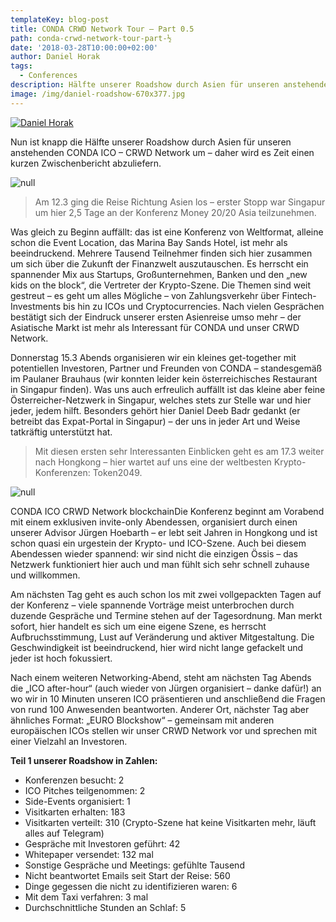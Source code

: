 ```yaml
---
templateKey: blog-post
title: CONDA CRWD Network Tour – Part 0.5
path: conda-crwd-network-tour-part-½
date: '2018-03-28T10:00:00+02:00'
author: Daniel Horak
tags:
  - Conferences
description: Hälfte unserer Roadshow durch Asien für unseren anstehenden CONDA ICO
image: /img/daniel-roadshow-670x377.jpg
---
```

[![Daniel Horak](/img/daniel-roadshow-670x377.jpg)](https://www.linkedin.com/in/danielhorak/)


Nun ist knapp die Hälfte unserer Roadshow durch Asien für unseren anstehenden CONDA ICO – CRWD Network um – daher wird es Zeit einen kurzen Zwischenbericht abzuliefern.

![null](/img/image-uploaded-from-ios-300x225.jpg)

> Am 12.3 ging die Reise Richtung Asien los – erster Stopp war Singapur um hier 2,5 Tage an der Konferenz Money 20/20 Asia teilzunehmen.

Was gleich zu Beginn auffällt: das ist eine Konferenz von Weltformat, alleine schon die Event Location, das Marina Bay Sands Hotel, ist mehr als beeindruckend. Mehrere Tausend Teilnehmer finden sich hier zusammen um sich über die Zukunft der Finanzwelt auszutauschen. Es herrscht ein spannender Mix aus Startups, Großunternehmen, Banken und den „new kids on the block“, die Vertreter der Krypto-Szene. Die Themen sind weit gestreut – es geht um alles Mögliche – von Zahlungsverkehr über Fintech-Investments bis hin zu ICOs und Cryptocurrencies. Nach vielen Gesprächen bestätigt sich der Eindruck unserer ersten Asienreise umso mehr – der Asiatische Markt ist mehr als Interessant für CONDA und unser CRWD Network.

Donnerstag 15.3 Abends organisieren wir ein kleines get-together mit potentiellen Investoren, Partner und Freunden von CONDA – standesgemäß im Paulaner Brauhaus (wir konnten leider kein österreichisches Restaurant in Singapur finden). Was uns auch erfreulich auffällt ist das kleine aber feine Österreicher-Netzwerk in Singapur, welches stets zur Stelle war und hier jeder, jedem hilft. Besonders gehört hier Daniel Deeb Badr gedankt (er betreibt das Expat-Portal in Singapur) – der uns in jeder Art und Weise tatkräftig unterstützt hat.

> Mit diesen ersten sehr Interessanten Einblicken geht es am 17.3 weiter nach Hongkong – hier wartet auf uns eine der weltbesten Krypto-Konferenzen: Token2049.

![null](/img/whatsapp-image-2018-03-21-at-17.38.05-225x300.jpeg)

CONDA ICO CRWD Network blockchainDie Konferenz beginnt am Vorabend mit einem exklusiven invite-only Abendessen, organisiert durch einen unserer Advisor Jürgen Hoebarth – er lebt seit Jahren in Hongkong und ist schon quasi ein urgestein der Krypto- und ICO-Szene. Auch bei diesem Abendessen wieder spannend: wir sind nicht die einzigen Össis – das Netzwerk funktioniert hier auch und man fühlt sich sehr schnell zuhause und willkommen.

Am nächsten Tag geht es auch schon los mit zwei vollgepackten Tagen auf der Konferenz – viele spannende Vorträge meist unterbrochen durch duzende Gespräche und Termine stehen auf der Tagesordnung. Man merkt sofort, hier handelt es sich um eine eigene Szene, es herrscht Aufbruchsstimmung, Lust auf Veränderung und aktiver Mitgestaltung. Die Geschwindigkeit ist beeindruckend, hier wird nicht lange gefackelt und jeder ist hoch fokussiert.

Nach einem weiteren Networking-Abend, steht am nächsten Tag Abends die „ICO after-hour“ (auch wieder von Jürgen organisiert – danke dafür!) an wo wir in 10 Minuten unseren ICO präsentieren und anschließend die Fragen von rund 100 Anwesenden beantworten. Anderer Ort, nächster Tag aber ähnliches Format: „EURO Blockshow“ – gemeinsam mit anderen europäischen ICOs stellen wir unser CRWD Network vor und sprechen mit einer Vielzahl an Investoren.

**Teil 1 unserer Roadshow in Zahlen:**

* Konferenzen besucht: 2
* ICO Pitches teilgenommen: 2
* Side-Events organisiert: 1
* Visitkarten erhalten: 183
* Visitkarten verteilt: 310 (Crypto-Szene hat keine Visitkarten mehr, läuft alles auf Telegram)
* Gespräche mit Investoren geführt: 42
* Whitepaper versendet: 132 mal
* Sonstige Gespräche und Meetings: gefühlte Tausend
* Nicht beantwortet Emails seit Start der Reise: 560
* Dinge gegessen die nicht zu identifizieren waren: 6
* Mit dem Taxi verfahren: 3 mal
* Durchschnittliche Stunden an Schlaf: 5
